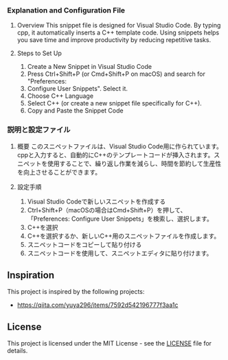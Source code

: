 ### Explanation and Configuration File
1. Overview
This snippet file is designed for Visual Studio Code. By typing cpp, it automatically inserts a C++ template code. Using snippets helps you save time and improve productivity by reducing repetitive tasks.

1. Steps to Set Up
    1. Create a New Snippet in Visual Studio Code
    1. Press Ctrl+Shift+P (or Cmd+Shift+P on macOS) and search for "Preferences:     
    1. Configure User Snippets". Select it.
    1. Choose C++ Language
    1. Select C++ (or create a new snippet file specifically for C++).
    1. Copy and Paste the Snippet Code
  
### 説明と設定ファイル
1. 概要
このスニペットファイルは、Visual Studio Code用に作られています。cppと入力すると、自動的にC++のテンプレートコードが挿入されます。スニペットを使用することで、繰り返し作業を減らし、時間を節約して生産性を向上させることができます。

1. 設定手順
    1. Visual Studio Codeで新しいスニペットを作成する
    1. Ctrl+Shift+P（macOSの場合はCmd+Shift+P）を押して、「Preferences: Configure User Snippets」を検索し、選択します。
    1. C++を選択
    1. C++を選択するか、新しいC++用のスニペットファイルを作成します。
    1. スニペットコードをコピーして貼り付ける
    1. スニペットコードを使用して、スニペットエディタに貼り付けます。

## Inspiration
This project is inspired by the following projects:
- https://qiita.com/yuya296/items/7592d542196777f3aa1c

## License
This project is licensed under the MIT License - see the [LICENSE](./LICENSE) file for details.
